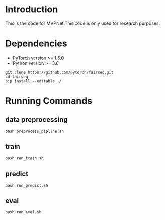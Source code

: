 # Introduction
This is the code for MVPNet.This code is only used for research purposes.


# Dependencies
- PyTorch version >= 1.5.0
- Python version >= 3.6

```
git clone https://github.com/pytorch/fairseq.git
cd fairseq 
pip install --editable ./
``` 

# Running Commands
## data preprocessing
```
bash preprocess_pipline.sh
```

## train
```
bash run_train.sh
```

## predict
```
bash run_predict.sh
```

## eval
```
bash run_eval.sh
```

